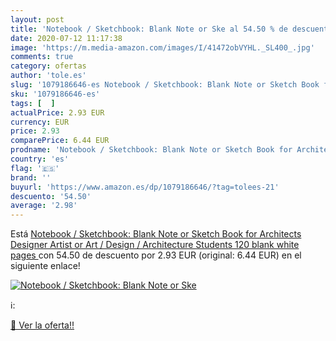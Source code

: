 ```yaml
---
layout: post
title: 'Notebook / Sketchbook: Blank Note or Ske al 54.50 % de descuento'
date: 2020-07-12 11:17:38
image: 'https://m.media-amazon.com/images/I/41472obVYHL._SL400_.jpg'
comments: true
category: ofertas
author: 'tole.es'
slug: '1079186646-es Notebook / Sketchbook: Blank Note or Sketch Book for...'
sku: '1079186646-es'
tags: [  ]
actualPrice: 2.93 EUR
currency: EUR
price: 2.93
comparePrice: 6.44 EUR
prodname: 'Notebook / Sketchbook: Blank Note or Sketch Book for Architects Designer Artist or Art / Design / Architecture Students  120 blank white pages '
country: 'es'
flag: '🇪🇸'
brand: ''
buyurl: 'https://www.amazon.es/dp/1079186646/?tag=tolees-21'
descuento: '54.50'
average: '2.98'
---
```


Está [Notebook / Sketchbook: Blank Note or Sketch Book for Architects Designer Artist or Art / Design / Architecture Students  120 blank white pages ](https://www.amazon.es/dp/1079186646/?tag=tolees-21) con 54.50 de descuento por 2.93 EUR (original: 6.44 EUR) en el siguiente enlace!

[![Notebook / Sketchbook: Blank Note or Ske](https://m.media-amazon.com/images/I/41472obVYHL._SL400_.jpg)](https://www.amazon.es/dp/1079186646/?tag=tolees-21)

ℹ️:


[🛒 Ver la oferta!!](https://www.amazon.es/dp/1079186646/?tag=tolees-21)

